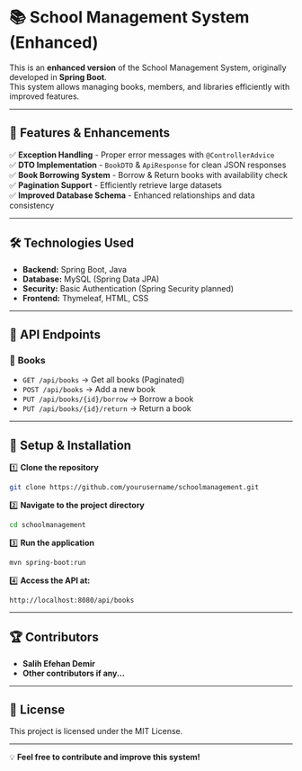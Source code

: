 # 📚 School Management System (Enhanced)

This is an **enhanced version** of the School Management System, originally developed in **Spring Boot**.  
This system allows managing books, members, and libraries efficiently with improved features.

---

## 🚀 Features & Enhancements

✅ **Exception Handling** - Proper error messages with `@ControllerAdvice`  
✅ **DTO Implementation** - `BookDTO` & `ApiResponse` for clean JSON responses  
✅ **Book Borrowing System** - Borrow & Return books with availability check  
✅ **Pagination Support** - Efficiently retrieve large datasets  
✅ **Improved Database Schema** - Enhanced relationships and data consistency  

---

## 🛠️ Technologies Used

- **Backend:** Spring Boot, Java  
- **Database:** MySQL (Spring Data JPA)  
- **Security:** Basic Authentication (Spring Security planned)  
- **Frontend:** Thymeleaf, HTML, CSS  

---

## 📌 API Endpoints

### 📖 **Books**
- `GET /api/books` → Get all books (Paginated)
- `POST /api/books` → Add a new book
- `PUT /api/books/{id}/borrow` → Borrow a book
- `PUT /api/books/{id}/return` → Return a book

---

## 🔧 Setup & Installation

1️⃣ **Clone the repository**  
```bash
git clone https://github.com/yourusername/schoolmanagement.git
```

2️⃣ **Navigate to the project directory**  
```bash
cd schoolmanagement
```

3️⃣ **Run the application**  
```bash
mvn spring-boot:run
```

4️⃣ **Access the API at:**  
```
http://localhost:8080/api/books
```

---

## 🏆 Contributors

- **Salih Efehan Demir**  
- **Other contributors if any...**  

---

## 📜 License
This project is licensed under the MIT License.

---

💡 **Feel free to contribute and improve this system!**
